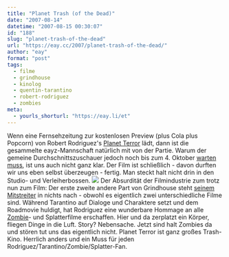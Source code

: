 ```yaml
---
title: "Planet Trash (of the Dead)"
date: "2007-08-14"
datetime: "2007-08-15 00:30:07"
id: "188"
slug: "planet-trash-of-the-dead"
url: "https://eay.cc/2007/planet-trash-of-the-dead/"
author: "eay"
format: "post"
tags:
  - filme
  - grindhouse
  - kinolog
  - quentin-tarantino
  - robert-rodriguez
  - zombies
meta:
  - yourls_shorturl: "https://eay.li/et"
---
```


Wenn eine Fernsehzeitung zur kostenlosen Preview (plus Cola plus Popcorn) von Robert Rodriguez's [Planet Terror](http://www.imdb.com/title/tt0462322/) lädt, dann ist die gesammelte eayz-Mannschaft natürlich mit von der Partie. Warum der gemeine Durchschnittszuschauer jedoch noch bis zum 4. Oktober [warten muss](//eay.cc/2007/liebe-filmindustrie/), ist uns auch nicht ganz klar. Der Film ist schließlich - davon durften wir uns eben selbst überzeugen - fertig. Man steckt halt nicht drin in den Studio- und Verleiherbossen. ![](/uploads/2007/planetterror.jpg) Der Absurdität der Filmindustrie zum trotz nun zum Film: Der erste zweite andere Part von Grindhouse steht [seinem Mitstreiter](//eay.cc/2007/todsicher-tarantino/) in nichts nach - obwohl es eigentlich zwei unterschiedliche Filme sind. Während Tarantino auf Dialoge und Charaktere setzt und dem Roadmovie huldigt, hat Rodriguez eine wunderbare Hommage an alle [Zombie](//eay.cc/tag/zombies/)\- und Splatterfilme erschaffen. Hier und da zerplatzt ein Körper, fliegen Dinge in die Luft. Story? Nebensache. Jetzt sind halt Zombies da und stören tut uns das eigentlich nicht. Planet Terror ist ganz großes Trash-Kino. Herrlich anders und ein Muss für jeden Rodriguez/Tarantino/Zombie/Splatter-Fan.
